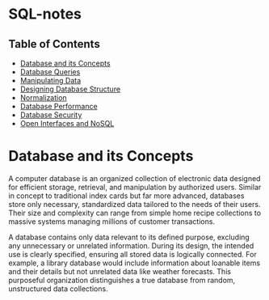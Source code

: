 # SQL-notes

## Table of Contents

- [Database and its Concepts](#database-and-its-concepts)
- [Database Queries](#database-queries)
- [Manipulating Data](#manipulating-data)
- [Designing Database Structure](#designing-database-structure)
- [Normalization](#normalization)
- [Database Performance](#database-performance)
- [Database Security](#database-security)
- [Open Interfaces and NoSQL](#open-interfaces-and-nosql)

# Database and its Concepts

A computer database is an organized collection of electronic data designed for efficient storage, retrieval, and manipulation by authorized users. Similar in concept to traditional index cards but far more advanced, databases store only necessary, standardized data tailored to the needs of their users. Their size and complexity can range from simple home recipe collections to massive systems managing millions of customer transactions.

A database contains only data relevant to its defined purpose, excluding any unnecessary or unrelated information. During its design, the intended use is clearly specified, ensuring all stored data is logically connected. For example, a library database would include information about loanable items and their details but not unrelated data like weather forecasts. This purposeful organization distinguishes a true database from random, unstructured data collections.
